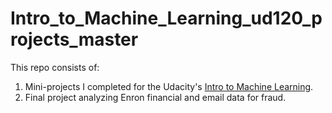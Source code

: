 # Intro_to_Machine_Learning_ud120_projects_master
This repo consists of:
1. Mini-projects I completed for the Udacity's [Intro to Machine Learning](https://www.udacity.com/course/intro-to-machine-learning--ud120).
2. Final project analyzing Enron financial and email data for fraud.

